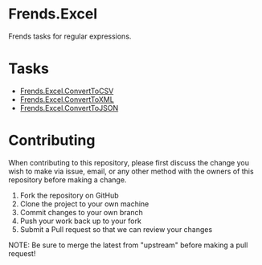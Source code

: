 # Frends.Excel

Frends tasks for regular expressions.

# Tasks

- [Frends.Excel.ConvertToCSV](Frends.Excel.ConvertToCSV/README.md)
- [Frends.Excel.ConvertToXML](Frends.Excel.ConvertToXML/README.md)
- [Frends.Excel.ConvertToJSON](Frends.Excel.ConvertToJSON/README.md)

# Contributing
When contributing to this repository, please first discuss the change you wish to make via issue, email, or any other method with the owners of this repository before making a change.

1. Fork the repository on GitHub
2. Clone the project to your own machine
3. Commit changes to your own branch
4. Push your work back up to your fork
5. Submit a Pull request so that we can review your changes

NOTE: Be sure to merge the latest from "upstream" before making a pull request!
